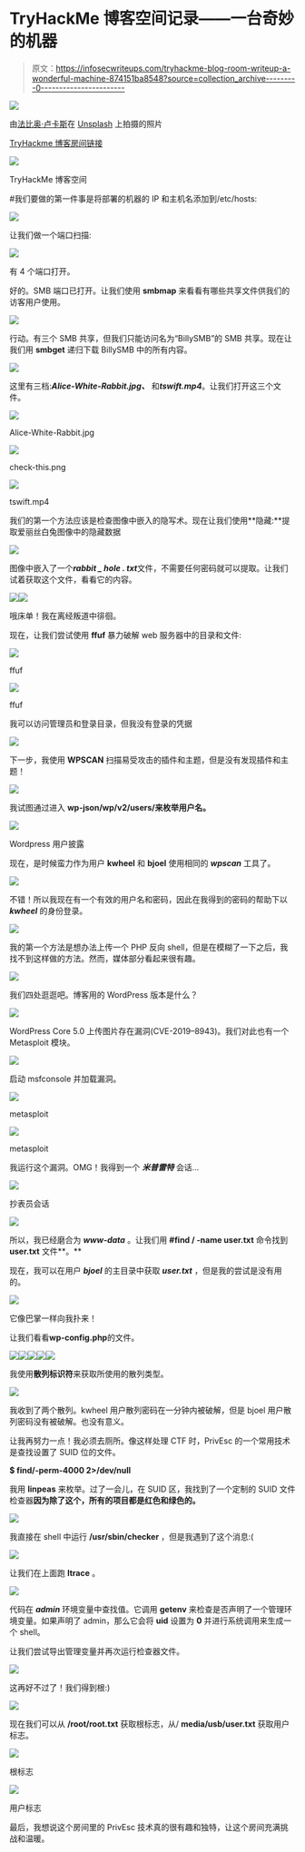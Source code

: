 # TryHackMe 博客空间记录——一台奇妙的机器

> 原文：<https://infosecwriteups.com/tryhackme-blog-room-writeup-a-wonderful-machine-874151ba8548?source=collection_archive---------0----------------------->

![](img/22f1abc53a16e17f42c5bf665e9d2713.png)

由[法比奥·卢卡斯](https://medium.com/u/18e949d25f5b?source=post_page-----874151ba8548--------------------------------)在 [Unsplash](https://medium.com/u/2053395ac335?source=post_page-----874151ba8548--------------------------------) 上拍摄的照片

[TryHackme 博客房间链接](https://tryhackme.com/room/blog)

![](img/6665b52b837c545e0108091b49af42ca.png)

TryHackMe 博客空间

#我们要做的第一件事是将部署的机器的 IP 和主机名添加到/etc/hosts:

![](img/ad01ca36395fcc1500b6a65958d37b06.png)

让我们做一个端口扫描:

![](img/5c21814c762977e8729eccf710f124ed.png)

有 4 个端口打开。

好的。SMB 端口已打开。让我们使用 **smbmap** 来看看有哪些共享文件供我们的访客用户使用。

![](img/e141302bd26f1de72d6ef54b6ee23b69.png)

行动。有三个 SMB 共享，但我们只能访问名为“BillySMB”的 SMB 共享。现在让我们用 **smbget** 递归下载 BillySMB 中的所有内容。

![](img/e3feb5708e1ce5ae1b748768a8be3653.png)

这里有三档:***Alice-White-Rabbit.jpg、*** 和***tswift.mp4***。让我们打开这三个文件。

![](img/4aa96a5025407ea42bc313474b6dcabf.png)

Alice-White-Rabbit.jpg

![](img/cdbde297a1e269046c524bb6bf2557af.png)

check-this.png

![](img/15227ee4a623a085b1f6c8ee1cac3e05.png)

tswift.mp4

我们的第一个方法应该是检查图像中嵌入的隐写术。现在让我们使用**隐藏:**提取爱丽丝白兔图像中的隐藏数据

![](img/63b22143932d26871c055e5e45e8f7aa.png)

图像中嵌入了一个***rabbit _ hole . txt***文件，不需要任何密码就可以提取。让我们试着获取这个文件，看看它的内容。

![](img/ef6614bd599fd257529ab2068a2c41b0.png)![](img/8baaef01b9b05caa90526c378ae3e223.png)

哦床单！我在离经叛道中徘徊。

现在，让我们尝试使用 **ffuf** 暴力破解 web 服务器中的目录和文件:

![](img/f8085051e8c79dddaf36d89647a9cdb8.png)

ffuf

![](img/7ab17fd0bf11ddb4e35b4b76547112ea.png)

ffuf

我可以访问管理员和登录目录，但我没有登录的凭据

![](img/3530816c1cd3ab9be8434c79b78eb92a.png)

下一步，我使用 **WPSCAN** 扫描易受攻击的插件和主题，但是没有发现插件和主题！

![](img/c65355136d19fbbe849b7a6a76d03d52.png)

我试图通过进入 **wp-json/wp/v2/users/来枚举用户名。**

![](img/2742d815c62c659c290b29108fc1b4f5.png)

Wordpress 用户披露

现在，是时候蛮力作为用户 **kwheel** 和 **bjoel** 使用相同的 ***wpscan*** 工具了。

![](img/1f3c4e0181a9a3d1b4a288617169dabe.png)

不错！所以我现在有一个有效的用户名和密码，因此在我得到的密码的帮助下以 ***kwheel*** 的身份登录。

![](img/7ee45c612188a6db41fa3d690426b5ef.png)

我的第一个方法是想办法上传一个 PHP 反向 shell，但是在模糊了一下之后，我找不到这样做的方法。然而，媒体部分看起来很有趣。

![](img/5ca5b8348b4d9c17f60f7a9d4e0e8532.png)

我们四处逛逛吧。博客用的 WordPress 版本是什么？

![](img/3eb7a37614c91555f8c027c22714a6a8.png)

WordPress Core 5.0 上传图片存在漏洞(CVE-2019–8943)。我们对此也有一个 Metasploit 模块。

![](img/18995e5aba23c9186b84d5d1635c6e9a.png)

启动 msfconsole 并加载漏洞。

![](img/1864abac2318e23d22252100e68f70e0.png)

metasploit

![](img/6804a8e6c9ac5a9c5f5193a1ed10f6b6.png)

metasploit

我运行这个漏洞。OMG！我得到一个 ***米普雷特*** 会话…

![](img/6a3a9913b0ef5db99e090b2a0207a376.png)

抄表员会话

![](img/62b2fd4368483ddaefbfaceda14406f3.png)

所以，我已经磨合为 ***www-data*** 。让我们用 **#find / -name user.txt** 命令找到 **user.txt** 文件**。**

现在，我可以在用户 ***bjoel*** 的主目录中获取 ***user.txt*** ，但是我的尝试是没有用的。

![](img/4a391467ac0beb2e260e517a6c872869.png)

它像巴掌一样向我扑来！

让我们看看**wp-config.php**的文件。

![](img/0f3fc9c2667bec3c96a65ac21fcefca3.png)![](img/0b296b2c3a734c56dde5379bb77a3f32.png)![](img/907ebc7f0176c37e2d4590d6962b7754.png)![](img/06a301594ee7440f1857b2bc073dab72.png)![](img/6747be9e398bf11fe427be307a7c4160.png)

我使用**散列标识符**来获取所使用的散列类型。

![](img/3c2bad5228e5d075568f8610521c459e.png)

我收到了两个散列。kwheel 用户散列密码在一分钟内被破解，但是 bjoel 用户散列密码没有被破解。也没有意义。

让我再努力一点！我必须去厕所。像这样处理 CTF 时，PrivEsc 的一个常用技术是查找设置了 SUID 位的文件。

**$ find/-perm-4000 2>/dev/null**

我用 **linpeas** 来枚举。过了一会儿，在 SUID 区，我找到了一个定制的 SUID 文件检查器**因为除了这个，所有的项目都是红色和绿色的。**

![](img/c75fd49ca04beb73899e94ac54017bf2.png)

我直接在 shell 中运行 **/usr/sbin/checker** ，但是我遇到了这个消息:(

![](img/c65023baa6d21c7d4a8d3d6db649416e.png)

让我们在上面跑 **ltrace** 。

![](img/d878bb9526f855f6570417fe16cef9d8.png)

代码在 ***admin*** 环境变量中查找值。它调用 **getenv** 来检查是否声明了一个管理环境变量。如果声明了 admin，那么它会将 **uid** 设置为 **0** 并进行系统调用来生成一个 shell。

让我们尝试导出管理变量并再次运行检查器文件。

![](img/602551a18e64b0d5de9736b3df97acf9.png)

这再好不过了！我们得到根:)

![](img/42538e7dacd09a220cd4c1ce6255613c.png)

现在我们可以从 **/root/root.txt** 获取根标志，从/ **media/usb/user.txt** 获取用户标志。

![](img/0e315c5f0bf958bd136b6bee6aa7536e.png)

根标志

![](img/52a9443caf96d00639b85ab8172fe6f5.png)

用户标志

最后，我想说这个房间里的 PrivEsc 技术真的很有趣和独特，让这个房间充满挑战和温暖。